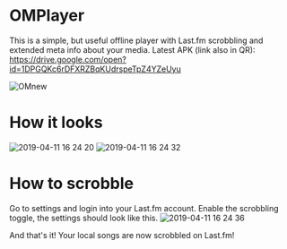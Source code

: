 # OMPlayer
This is a simple, but useful offline player with Last.fm scrobbling and extended meta info about your media.
Latest APK (link also in QR):
https://drive.google.com/open?id=1DPGQKc6rDFXRZBqKUdrspeTpZ4YZeUyu

![OMnew](https://user-images.githubusercontent.com/23187990/55961509-b475e680-5c77-11e9-90b6-1786bab702db.png)

# How it looks
![2019-04-11 16 24 20](https://user-images.githubusercontent.com/23187990/55961268-226dde00-5c77-11e9-83a8-4b825185b0bd.jpg)
![2019-04-11 16 24 32](https://user-images.githubusercontent.com/23187990/55961278-2dc10980-5c77-11e9-906a-2d83b14ae243.jpg)
# How to scrobble
Go to settings and login into your Last.fm account. Enable the scrobbling toggle, the settings should look like this.
![2019-04-11 16 24 36](https://user-images.githubusercontent.com/23187990/55961413-84c6de80-5c77-11e9-85e1-1a22f4891638.jpg)

And that's it! Your local songs are now scrobbled on Last.fm!



